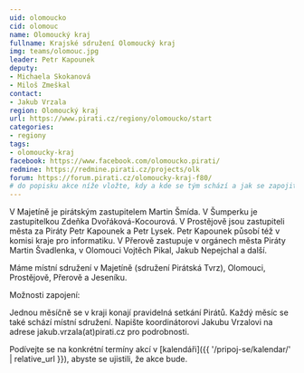 ```yaml
---
uid: olomoucko
cid: olomouc
name: Olomoucký kraj
fullname: Krajské sdružení Olomoucký kraj
img: teams/olomouc.jpg
leader: Petr Kapounek
deputy:
- Michaela Skokanová
- Miloš Zmeškal
contact:
- Jakub Vrzala
region: Olomoucký kraj
url: https://www.pirati.cz/regiony/olomoucko/start
categories:
- regiony
tags:
- olomoucky-kraj
facebook: https://www.facebook.com/olomoucko.pirati/
redmine: https://redmine.pirati.cz/projects/olk
forum: https://forum.pirati.cz/olomoucky-kraj-f80/
# do popisku akce níže vložte, kdy a kde se tým schází a jak se zapojit
---
```


V Majetíně je pirátským zastupitelem Martin Šmída. V Šumperku je zastupitelkou Zdeňka Dvořáková-Kocourová. V Prostějově jsou zastupiteli města za Piráty Petr Kapounek a Petr Lysek. Petr Kapounek působí též v komisi kraje pro informatiku. V Přerově zastupuje v orgánech města Piráty Martin Švadlenka, v Olomouci Vojtěch Pikal, Jakub Nepejchal a další.

Máme místní sdružení v Majetíně (sdružení Pirátská Tvrz), Olomouci, Prostějově, Přerově a Jeseníku.

Možnosti zapojení:

Jednou měsíčně se v kraji konají pravidelná setkání Pirátů. Každý měsíc se také schází místní sdružení. Napište koordinátorovi Jakubu Vrzalovi na adrese jakub.vrzala(аt)pirati.cz pro podrobnosti.

Podívejte se na konkrétní termíny akcí v [kalendáři]({{ '/pripoj-se/kalendar/' | relative_url }}),
abyste se ujistili, že akce bude.
